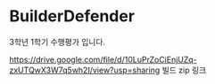 # BuilderDefender
3학년 1학기 수행평가 입니다.

https://drive.google.com/file/d/10LuPrZoCiEnjUZq-zxUTQwX3W7q5wh2I/view?usp=sharing
빌드 zip 링크
